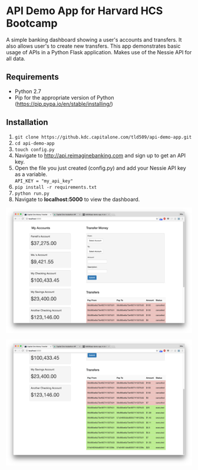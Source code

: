 # API Demo App for Harvard HCS Bootcamp

A simple banking dashboard showing a user's accounts and transfers.  It also allows user's to create new transfers.  This app demonstrates basic usage of APIs in a Python Flask application.  Makes use of the Nessie API for all data.

## Requirements  
* Python 2.7
* Pip for the appropriate version of Python (https://pip.pypa.io/en/stable/installing/)

## Installation  

1. `git clone https://github.kdc.capitalone.com/tld509/api-demo-app.git`
2. `cd api-demo-app`
3. `touch config.py`
4. Navigate to http://api.reimaginebanking.com and sign up to get an API key.
5. Open the file you just created (config.py) and add your Nessie API key as a variable.  
    `API_KEY = "my_api_key"`  
6. `pip install -r requirements.txt`
7. `python run.py`
8. Navigate to **localhost:5000** to view the dashboard.


![Alt text](/app/img/home-screen.jpg)

![Alt text](/app/img/transfer-list.jpg)
